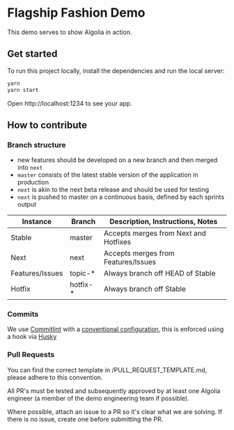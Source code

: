 # Flagship Fashion Demo

This demo serves to show Algolia in action.

## Get started

To run this project locally, install the dependencies and run the local server:

```sh
yarn
yarn start
```

Open http://localhost:1234 to see your app.


## How to contribute

### Branch structure
- new features should be developed on a new branch and then merged into `next`
- `master` consists of the latest stable version of the application in production
- `next` is akin to the next beta release and should be used for testing
- `next` is pushed to master on a continuous basis, defined by each sprints output

<table>
  <thead>
    <tr>
      <th>Instance</th>
      <th>Branch</th>
      <th>Description, Instructions, Notes</th>
    </tr>
  </thead>
  <tbody>
    <tr>
      <td>Stable</td>
      <td>master</td>
      <td>Accepts merges from Next and Hotfixes</td>
    </tr>
    <tr>
      <td>Next</td>
      <td>next</td>
      <td>Accepts merges from Features/Issues</td>
    </tr>
    <tr>
      <td>Features/Issues</td>
      <td>topic-*</td>
      <td>Always branch off HEAD of Stable</td>
    </tr>
    <tr>
      <td>Hotfix</td>
      <td>hotfix-*</td>
      <td>Always branch off Stable</td>
    </tr>
  </tbody>
</table>


### Commits
We use [Commitlint](https://github.com/conventional-changelog/commitlint/tree/master/@commitlint/config-conventional) with a [conventional configuration](https://github.com/conventional-changelog/commitlint/tree/master/@commitlint/config-conventional), this is enforced using a hook via [Husky](https://www.npmjs.com/package/husky)

### Pull Requests
You can find the correct template in /PULL_REQUEST_TEMPLATE.md, please adhere to this convention.

All PR's must be tested and subsequently approved by at least one Algolia engineer (a member of the demo engineering team if possible).

Where possible, attach an issue to a PR so it's clear what we are solving. If there is no issue, create one before submitting the PR.
